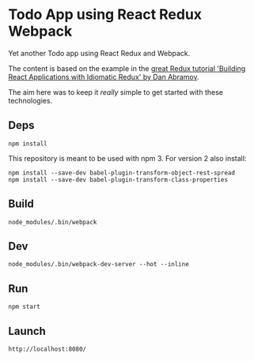 # Todo App using React Redux Webpack

Yet another Todo app using React Redux and Webpack. 

The content is based on the example in the 
[great Redux tutorial 'Building React Applications with Idiomatic Redux' by Dan Abramov](https://egghead.io/lessons/javascript-redux-simplifying-the-arrow-functions).

The aim here was to keep it *really* simple to get started with these technologies.

## Deps

    npm install

This repository is meant to be used with npm 3. For version 2 also install:

    npm install --save-dev babel-plugin-transform-object-rest-spread
    npm install --save-dev babel-plugin-transform-class-properties

## Build

    node_modules/.bin/webpack

## Dev

    node_modules/.bin/webpack-dev-server --hot --inline

## Run
    
    npm start

## Launch
    
    http://localhost:8080/
